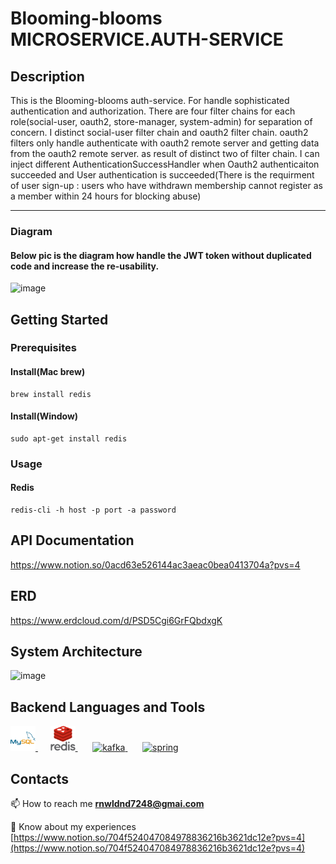 
# Blooming-blooms MICROSERVICE.AUTH-SERVICE

## Description
This is the Blooming-blooms auth-service. For handle sophisticated authentication and authorization. There are four filter chains for each role(social-user, oauth2, store-manager, system-admin) for separation of concern. I distinct social-user filter chain and oauth2 filter chain. oauth2 filters only handle authenticate with oauth2 remote server and getting data from the oauth2 remote server. as result of distinct two of filter chain. I can inject different AuthenticationSuccessHandler when Oauth2 authenticaiton succeeded and User authentication is succeeded(There is the requirment of user sign-up : users who have withdrawn membership cannot register as a member within 24 hours for blocking abuse)


---------
### Diagram
#### Below pic is the diagram how handle the JWT token without duplicated code and increase the re-usability.
![image](https://github.com/JIUNG9/BB-AUTH-SERVICE/assets/60885635/155d8717-a218-4ff3-8678-fac04d502f1b)

## Getting Started

### Prerequisites

#### Install(Mac brew)
```
brew install redis
```
#### Install(Window)
```
sudo apt-get install redis
```

### Usage 

#### Redis
```
redis-cli -h host -p port -a password
```

## API Documentation

https://www.notion.so/0acd63e526144ac3aeac0bea0413704a?pvs=4

## ERD

https://www.erdcloud.com/d/PSD5Cgi6GrFQbdxgK

## System Architecture
![image](https://github.com/JIUNG9/BB-APIGATEWAY-SERVICE/assets/60885635/ba580899-5ef3-4dda-b242-8d4d84666640)


<!-- Backend Languages and Tools -->
## Backend Languages and Tools
<p align="left">
  <!-- Database Icons -->
  <a href="https://www.mysql.com/" target="_blank" rel="noreferrer"> <img src="https://raw.githubusercontent.com/devicons/devicon/master/icons/mysql/mysql-original-wordmark.svg" alt="mysql" width="40" height="40"/> </a>&nbsp;&nbsp;&nbsp;&nbsp
   <a href="https://redis.io" target="_blank" rel="noreferrer"> <img src="https://raw.githubusercontent.com/devicons/devicon/master/icons/redis/redis-original-wordmark.svg" alt="redis" width="40" height="40"/> </a>&nbsp;&nbsp;&nbsp; &nbsp;
  <a href="https://kafka.apache.org/" target="_blank" rel="noreferrer"> <img src="https://www.vectorlogo.zone/logos/apache_kafka/apache_kafka-icon.svg" alt="kafka" width="40" height="40"/> </a>&nbsp;&nbsp;&nbsp; &nbsp;
  <!-- Framework Icons -->
  <a href="https://spring.io/" target="_blank" rel="noreferrer"> <img src="https://www.vectorlogo.zone/logos/springio/springio-icon.svg" alt="spring" width="40" height="40"/> </a>
</p>




## Contacts

📫 How to reach me **rnwldnd7248@gmai.com**

 📄 Know about my experiences [https://www.notion.so/704f524047084978836216b3621dc12e?pvs=4](https://www.notion.so/704f524047084978836216b3621dc12e?pvs=4)

